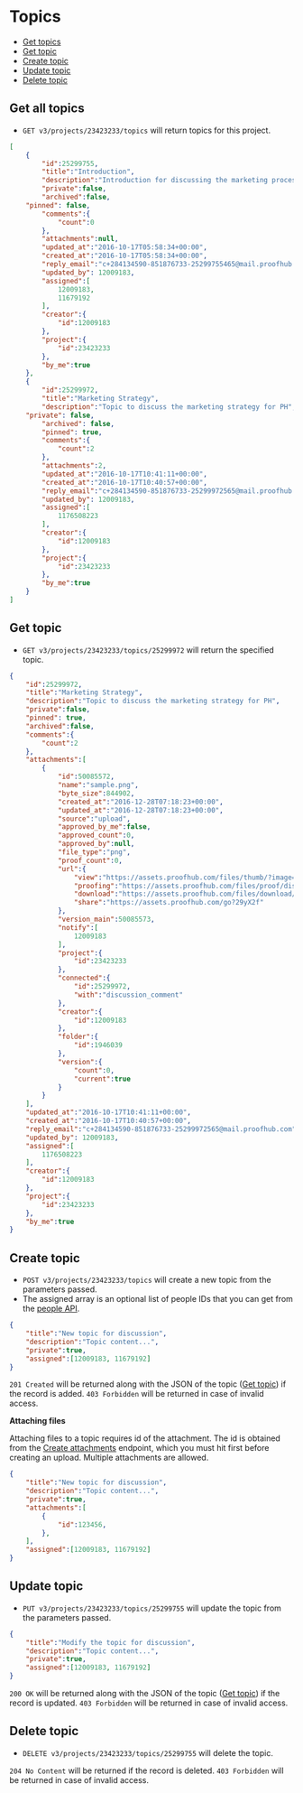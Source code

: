Topics
====================

* [Get topics](#get-topics)
* [Get topic](#get-topic)
* [Create topic](#create-topic)
* [Update topic](#update-topic)
* [Delete topic](#delete-topic)

Get all topics
----------------

* `GET v3/projects/23423233/topics` will return topics for this project.

```json
[
    {
        "id":25299755,
        "title":"Introduction",
        "description":"Introduction for discussing the marketing process",
        "private":false,
        "archived":false,
	"pinned": false,
        "comments":{
            "count":0
        },
        "attachments":null,
        "updated_at":"2016-10-17T05:58:34+00:00",
        "created_at":"2016-10-17T05:58:34+00:00",
        "reply_email":"c+284134590-851876733-25299755465@mail.proofhub.com",
        "updated_by": 12009183,
        "assigned":[
            12009183,
            11679192
        ],
        "creator":{
            "id":12009183
        },
        "project":{
            "id":23423233
        },
        "by_me":true
    },
    {
        "id":25299972,
        "title":"Marketing Strategy",
        "description":"Topic to discuss the marketing strategy for PH",
	"private": false,
        "archived": false,
        "pinned": true,
        "comments":{
            "count":2
        },
        "attachments":2,
        "updated_at":"2016-10-17T10:41:11+00:00",
        "created_at":"2016-10-17T10:40:57+00:00",
        "reply_email":"c+284134590-851876733-25299972565@mail.proofhub.com",
        "updated_by": 12009183,
        "assigned":[
            1176508223
        ],
        "creator":{
            "id":12009183
        },
        "project":{
            "id":23423233
        },
        "by_me":true
    }
]
```

Get topic
----------------

* `GET v3/projects/23423233/topics/25299972` will return the specified topic.

```json
{
    "id":25299972,
    "title":"Marketing Strategy",
    "description":"Topic to discuss the marketing strategy for PH",
    "private":false,
    "pinned": true,
    "archived":false,
    "comments":{
        "count":2
    },
    "attachments":[
        {
            "id":50085572,
            "name":"sample.png",
            "byte_size":844902,
            "created_at":"2016-12-28T07:18:23+00:00",
            "updated_at":"2016-12-28T07:18:23+00:00",
            "source":"upload",
            "approved_by_me":false,
            "approved_count":0,
            "approved_by":null,
            "file_type":"png",
            "proof_count":0,
            "url":{
                "view":"https://assets.proofhub.com/files/thumb/?image=107184987/857657006/7349029dfd97a1861bdbcc913734aacf1482909503ky/7affbafe96af69db97c8dd0289069e6a/3.png",
                "proofing":"https://assets.proofhub.com/files/proof/display?1/5008557374/857657006/107184987/1482900878/1482909521/",
                "download":"https://assets.proofhub.com/files/download/?107184987/857657006/7349029dfd97a1861bdbcc913734aacf1482909503ky/7affbafe96af69db97c8dd0289069e6a/3.png",
                "share":"https://assets.proofhub.com/go?29yX2f"
            },
            "version_main":50085573,
            "notify":[
                12009183
            ],
            "project":{
                "id":23423233
            },
            "connected":{
                "id":25299972,
                "with":"discussion_comment"
            },
            "creator":{
                "id":12009183
            },
            "folder":{
                "id":1946039
            },
            "version":{
                "count":0,
                "current":true
            }
        }
    ],
    "updated_at":"2016-10-17T10:41:11+00:00",
    "created_at":"2016-10-17T10:40:57+00:00",
    "reply_email":"c+284134590-851876733-25299972565@mail.proofhub.com",
    "updated_by": 12009183,
    "assigned":[
        1176508223
    ],
    "creator":{
        "id":12009183
    },
    "project":{
        "id":23423233
    },
    "by_me":true
}
```
Create topic
----------------

* `POST v3/projects/23423233/topics` will create a new topic from the parameters passed. 
* The assigned array is an optional list of people IDs that you can get from the [people API](https://github.com/ProofHub/api_v3/blob/master/sections/people.md). 

```json
{
	"title":"New topic for discussion",
	"description":"Topic content...",
	"private":true,
	"assigned":[12009183, 11679192]
}
```

`201 Created` will be returned along with the JSON of the topic ([Get topic](#get-topic)) if the record is added. `403 Forbidden` will be returned in case of invalid access.

**Attaching files**

Attaching files to a topic requires id of the attachment. The id is obtained from the [Create attachments](
https://github.com/sdplabs/proofhub-api/blob/master/sections/attachments.md#create-attachment) endpoint, which you must hit first before creating an upload. Multiple attachments are allowed. 


```json
{
	"title":"New topic for discussion",
	"description":"Topic content...",
	"private":true,
	"attachments":[
		{
			"id":123456,
		},		
	],
	"assigned":[12009183, 11679192]
}
```

Update topic
----------------

* `PUT v3/projects/23423233/topics/25299755` will update the topic from the parameters passed.

```json
{
	"title":"Modify the topic for discussion",
	"description":"Topic content...",
	"private":true,
    "assigned":[12009183, 11679192]
}
```

`200 OK` will be returned along with the JSON of the topic ([Get topic](#get-topic)) if the record is updated. `403 Forbidden` will be returned in case of invalid access.

Delete topic
----------------

* `DELETE v3/projects/23423233/topics/25299755` will delete the topic.

`204 No Content` will be returned if the record is deleted. `403 Forbidden` will be returned in case of invalid access.
